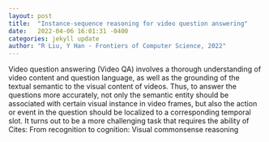 ```yaml
---
layout: post
title:  "Instance-sequence reasoning for video question answering"
date:   2022-04-06 16:01:31 -0400
categories: jekyll update
author: "R Liu, Y Han - Frontiers of Computer Science, 2022"
---
```

Video question answering (Video QA) involves a thorough understanding of video content and question language, as well as the grounding of the textual semantic to the visual content of videos. Thus, to answer the questions more accurately, not only the semantic entity should be associated with certain visual instance in video frames, but also the action or event in the question should be localized to a corresponding temporal slot. It turns out to be a more challenging task that requires the ability of Cites: From recognition to cognition: Visual commonsense reasoning